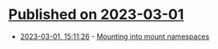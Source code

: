 # [Published on 2023-03-01](index.md)

* [2023-03-01, 15:11:26](https://lobste.rs/s/salljl/mounting_into_mount_namespaces) - [Mounting into mount namespaces](https://brauner.io/2023/02/28/mounting-into-mount-namespaces.html)

